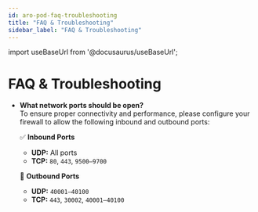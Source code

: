 ```yaml
---
id: aro-pod-faq-troubleshooting
title: "FAQ & Troubleshooting"
sidebar_label: "FAQ & Troubleshooting"
---
```

import useBaseUrl from '@docusaurus/useBaseUrl';

# FAQ & Troubleshooting

- **What network ports should be open?**  
  To ensure proper connectivity and performance, please configure your firewall to allow the following inbound and outbound ports:

  ✅ **Inbound Ports**
   - **UDP:** All ports  
   - **TCP:** `80`, `443`, `9500–9700`

  🚀 **Outbound Ports**
   - **UDP:** `40001–40100`  
   - **TCP:** `443`, `30002`, `40001–40100`